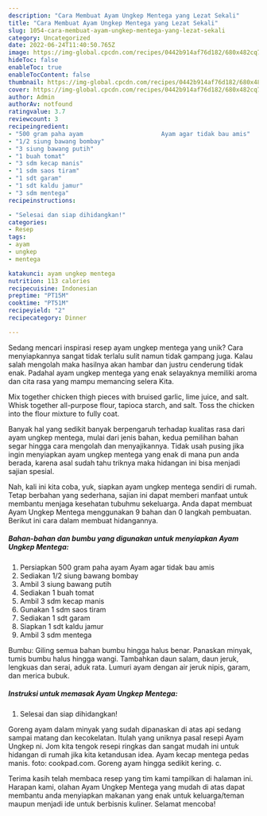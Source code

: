```yaml
---
description: "Cara Membuat Ayam Ungkep Mentega yang Lezat Sekali"
title: "Cara Membuat Ayam Ungkep Mentega yang Lezat Sekali"
slug: 1054-cara-membuat-ayam-ungkep-mentega-yang-lezat-sekali
category: Uncategorized
date: 2022-06-24T11:40:50.765Z
image: https://img-global.cpcdn.com/recipes/0442b914af76d182/680x482cq70/ayam-ungkep-mentega-foto-resep-utama.jpg
hideToc: false
enableToc: true
enableTocContent: false
thumbnail: https://img-global.cpcdn.com/recipes/0442b914af76d182/680x482cq70/ayam-ungkep-mentega-foto-resep-utama.jpg
cover: https://img-global.cpcdn.com/recipes/0442b914af76d182/680x482cq70/ayam-ungkep-mentega-foto-resep-utama.jpg
author: Admin
authorAv: notfound
ratingvalue: 3.7
reviewcount: 3
recipeingredient:
- "500 gram paha ayam                      Ayam agar tidak bau amis"
- "1/2 siung bawang bombay"
- "3 siung bawang putih"
- "1 buah tomat"
- "3 sdm kecap manis"
- "1 sdm saos tiram"
- "1 sdt garam"
- "1 sdt kaldu jamur"
- "3 sdm mentega"
recipeinstructions:

- "Selesai dan siap dihidangkan!"
categories:
- Resep
tags:
- ayam
- ungkep
- mentega

katakunci: ayam ungkep mentega 
nutrition: 113 calories
recipecuisine: Indonesian
preptime: "PT15M"
cooktime: "PT51M"
recipeyield: "2"
recipecategory: Dinner

---
```





Sedang mencari inspirasi resep ayam ungkep mentega yang unik? Cara menyiapkannya sangat tidak terlalu sulit namun tidak gampang juga. Kalau salah mengolah maka hasilnya akan hambar dan justru cenderung tidak enak. Padahal ayam ungkep mentega yang enak selayaknya memiliki aroma dan cita rasa yang mampu memancing selera Kita.





Mix together chicken thigh pieces with bruised garlic, lime juice, and salt. Whisk together all-purpose flour, tapioca starch, and salt. Toss the chicken into the flour mixture to fully coat.

Banyak hal yang sedikit banyak berpengaruh terhadap kualitas rasa dari ayam ungkep mentega, mulai dari jenis bahan, kedua pemilihan bahan segar hingga cara mengolah dan menyajikannya. Tidak usah pusing jika ingin menyiapkan ayam ungkep mentega yang enak di mana pun anda berada, karena asal sudah tahu triknya maka hidangan ini bisa menjadi sajian spesial.






Nah, kali ini kita coba, yuk, siapkan ayam ungkep mentega sendiri di rumah. Tetap berbahan yang sederhana, sajian ini dapat memberi manfaat untuk membantu menjaga kesehatan tubuhmu sekeluarga. Anda dapat membuat Ayam Ungkep Mentega menggunakan 9 bahan dan 0 langkah pembuatan. Berikut ini cara dalam membuat hidangannya.

<!--inarticleads1-->

##### Bahan-bahan dan bumbu yang digunakan untuk menyiapkan Ayam Ungkep Mentega:

1. Persiapkan 500 gram paha ayam                      Ayam agar tidak bau amis
1. Sediakan 1/2 siung bawang bombay
1. Ambil 3 siung bawang putih
1. Sediakan 1 buah tomat
1. Ambil 3 sdm kecap manis
1. Gunakan 1 sdm saos tiram
1. Sediakan 1 sdt garam
1. Siapkan 1 sdt kaldu jamur
1. Ambil 3 sdm mentega


Bumbu: Giling semua bahan bumbu hingga halus benar. Panaskan minyak, tumis bumbu halus hingga wangi. Tambahkan daun salam, daun jeruk, lengkuas dan serai, aduk rata. Lumuri ayam dengan air jeruk nipis, garam, dan merica bubuk. 

<!--inarticleads2-->

##### Instruksi untuk memasak Ayam Ungkep Mentega:


1. Selesai dan siap dihidangkan!

Goreng ayam dalam minyak yang sudah dipanaskan di atas api sedang sampai matang dan kecokelatan. Itulah yang uniknya pasal resepi Ayam Ungkep ni. Jom kita tengok resepi ringkas dan sangat mudah ini untuk hidangan di rumah jika kita ketandusan idea. Ayam kecap mentega pedas manis. foto: cookpad.com. Goreng ayam hingga sedikit kering. c. 

Terima kasih telah membaca resep yang tim kami tampilkan di halaman ini. Harapan kami, olahan Ayam Ungkep Mentega yang mudah di atas dapat membantu anda menyiapkan makanan yang enak untuk keluarga/teman maupun menjadi ide untuk berbisnis kuliner. Selamat mencoba!
